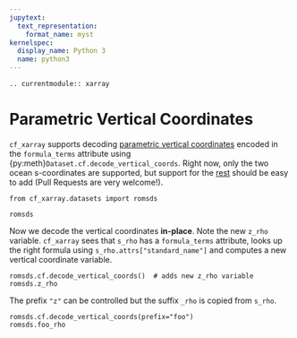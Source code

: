```yaml
---
jupytext:
  text_representation:
    format_name: myst    
kernelspec:
  display_name: Python 3
  name: python3
---
```

```{eval-rst}
.. currentmodule:: xarray
```


# Parametric Vertical Coordinates

`cf_xarray` supports decoding [parametric vertical coordinates](http://cfconventions.org/Data/cf-conventions/cf-conventions-1.8/cf-conventions.html#parametric-vertical-coordinate) encoded in the `formula_terms` attribute using {py:meth}`Dataset.cf.decode_vertical_coords`. Right now, only the two ocean s-coordinates are supported, but support for the [rest](http://cfconventions.org/Data/cf-conventions/cf-conventions-1.8/cf-conventions.html#parametric-v-coord) should be easy to add (Pull Requests are very welcome!).

```{code-cell}
from cf_xarray.datasets import romsds

romsds
```

Now we decode the vertical coordinates **in-place**. Note the new `z_rho` variable. `cf_xarray` sees that `s_rho` has a `formula_terms` attribute, looks up the right formula using `s_rho.attrs["standard_name"]` and computes a new vertical coordinate variable.

```{code-cell}
romsds.cf.decode_vertical_coords()  # adds new z_rho variable
romsds.z_rho
```

The prefix `"z"` can be controlled but the suffix `_rho` is copied from `s_rho`.
```{code-cell}
romsds.cf.decode_vertical_coords(prefix="foo")
romsds.foo_rho
```
